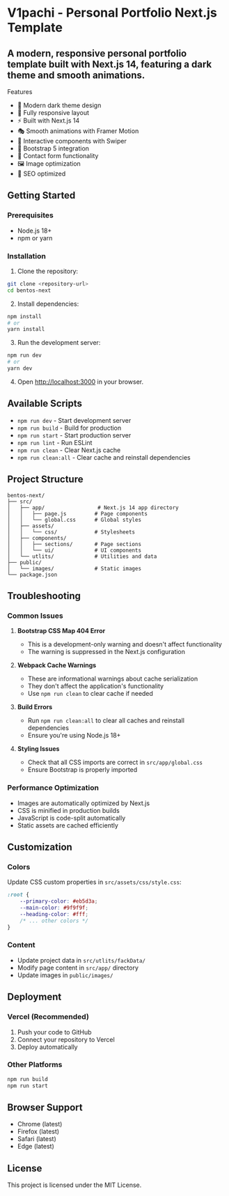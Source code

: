 # V1pachi - Personal Portfolio Next.js Template

## A modern, responsive personal portfolio template built with Next.js 14, featuring a dark theme and smooth animations.

Features

- 🎨 Modern dark theme design
- 📱 Fully responsive layout
- ⚡ Built with Next.js 14
- 🎭 Smooth animations with Framer Motion
- 🎠 Interactive components with Swiper
- 🎯 Bootstrap 5 integration
- 📝 Contact form functionality
- 🖼️ Image optimization
- 🚀 SEO optimized

## Getting Started

### Prerequisites

- Node.js 18+ 
- npm or yarn

### Installation

1. Clone the repository:
```bash
git clone <repository-url>
cd bentos-next
```

2. Install dependencies:
```bash
npm install
# or
yarn install
```

3. Run the development server:
```bash
npm run dev
# or
yarn dev
```

4. Open [http://localhost:3000](http://localhost:3000) in your browser.

## Available Scripts

- `npm run dev` - Start development server
- `npm run build` - Build for production
- `npm run start` - Start production server
- `npm run lint` - Run ESLint
- `npm run clean` - Clear Next.js cache
- `npm run clean:all` - Clear cache and reinstall dependencies

## Project Structure

```
bentos-next/
├── src/
│   ├── app/                 # Next.js 14 app directory
│   │   ├── page.js         # Page components
│   │   └── global.css      # Global styles
│   ├── assets/
│   │   └── css/            # Stylesheets
│   ├── components/
│   │   ├── sections/       # Page sections
│   │   └── ui/             # UI components
│   └── utlits/             # Utilities and data
├── public/
│   └── images/             # Static images
└── package.json
```

## Troubleshooting

### Common Issues

1. **Bootstrap CSS Map 404 Error**
   - This is a development-only warning and doesn't affect functionality
   - The warning is suppressed in the Next.js configuration

2. **Webpack Cache Warnings**
   - These are informational warnings about cache serialization
   - They don't affect the application's functionality
   - Use `npm run clean` to clear cache if needed

3. **Build Errors**
   - Run `npm run clean:all` to clear all caches and reinstall dependencies
   - Ensure you're using Node.js 18+ 

4. **Styling Issues**
   - Check that all CSS imports are correct in `src/app/global.css`
   - Ensure Bootstrap is properly imported

### Performance Optimization

- Images are automatically optimized by Next.js
- CSS is minified in production builds
- JavaScript is code-split automatically
- Static assets are cached efficiently

## Customization

### Colors
Update CSS custom properties in `src/assets/css/style.css`:
```css
:root {
    --primary-color: #eb5d3a;
    --main-color: #9f9f9f;
    --heading-color: #fff;
    /* ... other colors */
}
```

### Content
- Update project data in `src/utlits/fackData/`
- Modify page content in `src/app/` directory
- Update images in `public/images/`

## Deployment

### Vercel (Recommended)
1. Push your code to GitHub
2. Connect your repository to Vercel
3. Deploy automatically

### Other Platforms
```bash
npm run build
npm run start
```

## Browser Support

- Chrome (latest)
- Firefox (latest)
- Safari (latest)
- Edge (latest)

## License

This project is licensed under the MIT License.

 
 
